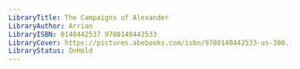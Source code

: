 ```yaml
---
LibraryTitle: The Campaigns of Alexander
LibraryAuthor: Arrian
LibraryISBN: 0140442537 9780140442533
LibraryCover: https://pictures.abebooks.com/isbn/9780140442533-us-300.jpg
LibraryStatus: OnHold
---
```

